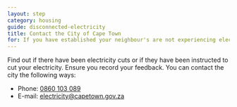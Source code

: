 ```yaml
---
layout: step
category: housing
guide: disconnected-electricity
title: Contact the City of Cape Town
for: If you have established your neighbour's are not experiencing electricity cuts, continue here
---
```

Find out if there have been electricity cuts or if they have been instructed to cut your electricity.
Ensure you record your feedback.
You can contact the city the following ways:
- Phone: [0860 103 089](tel:0860103089)
- E-mail: [electricity@capetown.gov.za](mailto:electricity@capetown.gov.za)
